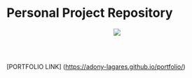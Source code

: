 # Personal Project Repository

<p align="center"><img src="http://img.shields.io/static/v1?label=PROJECT%20STATUS&message=INPROGRESS&color=GREEN&style=for-the-badge"/></p>
<br>
<br>

[PORTFOLIO LINK] (https://adony-lagares.github.io/portfolio/)
